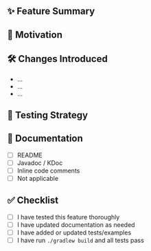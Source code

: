 ## ✨ Feature Summary

<!-- Briefly describe the new feature being introduced -->

## 📌 Motivation

<!-- Why is this feature necessary? What problem does it solve? -->

## 🛠️ Changes Introduced

<!-- List the core changes made in this PR -->

- ...
- ...
- ...

## 🧪 Testing Strategy

<!-- Describe how this feature was tested.
     Mention unit tests, integration tests, or manual testing steps. -->

## 📝 Documentation

<!-- If applicable, mention what docs were added or updated -->

- [ ] README
- [ ] Javadoc / KDoc
- [ ] Inline code comments
- [ ] Not applicable

## ✅ Checklist

- [ ] I have tested this feature thoroughly
- [ ] I have updated documentation as needed
- [ ] I have added or updated tests/examples
- [ ] I have run `./gradlew build` and all tests pass
